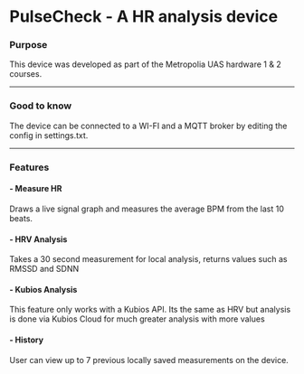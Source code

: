 
# PulseCheck - A HR analysis device

### Purpose
This device was developed as part of the Metropolia UAS hardware 1 & 2 courses.

---
### Good to know
The device can be connected to a WI-FI and a MQTT broker by editing the config in settings.txt.

---
### Features

#### - Measure HR
Draws a live signal graph and measures the average BPM from the last 10 beats.

#### - HRV Analysis
Takes a 30 second measurement for local analysis, returns values such as RMSSD and SDNN

#### - Kubios Analysis
This feature only works with a Kubios API. Its the same as HRV but analysis is done via Kubios Cloud for much greater analysis with more values

#### - History
User can view up to 7 previous locally saved measurements on the device.
